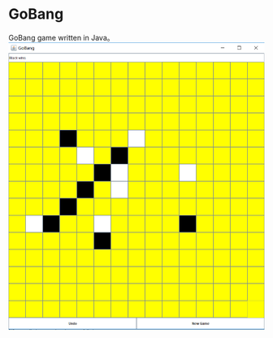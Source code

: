 ﻿# GoBang
GoBang game written in Java。
![Example](https://github.com/fairythm/GoBang/blob/master/Example.PNG "Example.PNG")
